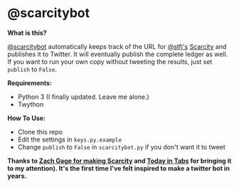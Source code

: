 # @scarcitybot

**What is this?**

[@scarcitybot](http://twitter.com/scarcitybot) automatically keeps track of the URL for [@stfj's](https://github.com/stfj) [Scarcity](http://stfj.net/index2.php?year=2021&project=art/2021/Scarcity) and publishes it to Twitter. It will eventually publish the complete ledger as well. If you want to run your own copy without tweeting the results, just set `publish` to `False`.

**Requirements:**
 * Python 3 (I finally updated. Leave me alone.)
 * Twython

**How To Use:**
 * Clone this repo
 * Edit the settings in `keys.py.example`
 * Change `publish` to `False` in `scarcitybot.py` if you don't want it to tweet

**Thanks to [Zach Gage for making Scarcity](https://twitter.com/helvetica/status/1369033776945332226) and [Today in Tabs](https://www.todayintabs.com/p/non-fungible-thursday) for bringing it to my attention). It's the first time I've felt inspired to make a twitter bot in years.**
